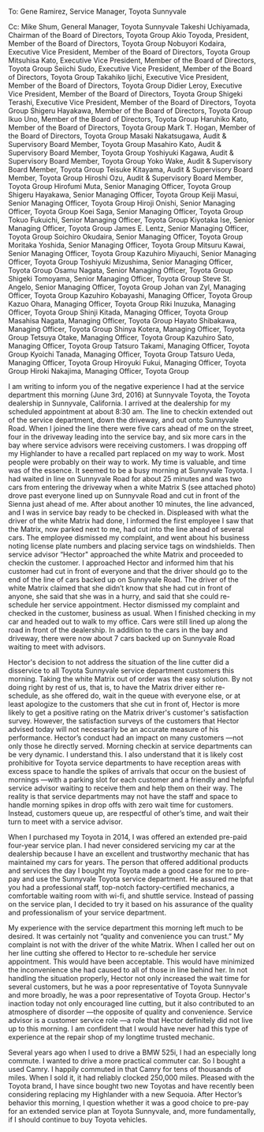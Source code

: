 To:
Gene Ramirez, Service Manager, Toyota Sunnyvale

Cc:
Mike Shum, General Manager, Toyota Sunnyvale
Takeshi Uchiyamada, Chairman of the Board of Directors, Toyota Group
Akio Toyoda, President, Member of the Board of Directors, Toyota Group
Nobuyori Kodaira, Executive Vice President, Member of the Board of Directors, Toyota Group
Mitsuhisa Kato, Executive Vice President, Member of the Board of Directors, Toyota Group
Seiichi Sudo, Executive Vice President, Member of the Board of Directors, Toyota Group
Takahiko Ijichi, Executive Vice President, Member of the Board of Directors, Toyota Group
Didier Leroy, Executive Vice President, Member of the Board of Directors, Toyota Group
Shigeki Terashi, Executive Vice President, Member of the Board of Directors, Toyota Group
Shigeru Hayakawa, Member of the Board of Directors, Toyota Group
Ikuo Uno, Member of the Board of Directors, Toyota Group
Haruhiko Kato, Member of the Board of Directors, Toyota Group
Mark T. Hogan, Member of the Board of Directors, Toyota Group
Masaki Nakatsugawa, Audit & Supervisory Board Member, Toyota Group
Masahiro Kato, Audit & Supervisory Board Member, Toyota Group
Yoshiyuki Kagawa, Audit & Supervisory Board Member, Toyota Group
Yoko Wake, Audit & Supervisory Board Member, Toyota Group
Teisuke Kitayama, Audit & Supervisory Board Member, Toyota Group
Hiroshi Ozu, Audit & Supervisory Board Member, Toyota Group
Hirofumi Muta, Senior Managing Officer, Toyota Group
Shigeru Hayakawa, Senior Managing Officer, Toyota Group
Keiji Masui, Senior Managing Officer, Toyota Group
Hiroji Onishi, Senior Managing Officer, Toyota Group
Koei Saga, Senior Managing Officer, Toyota Group
Tokuo Fukuichi, Senior Managing Officer, Toyota Group
Kiyotaka Ise, Senior Managing Officer, Toyota Group
James E. Lentz, Senior Managing Officer, Toyota Group
Soichiro Okudaira, Senior Managing Officer, Toyota Group
Moritaka Yoshida, Senior Managing Officer, Toyota Group
Mitsuru Kawai, Senior Managing Officer, Toyota Group
Kazuhiro Miyauchi, Senior Managing Officer, Toyota Group
Toshiyuki Mizushima, Senior Managing Officer, Toyota Group
Osamu Nagata, Senior Managing Officer, Toyota Group
Shigeki Tomoyama, Senior Managing Officer, Toyota Group
Steve St. Angelo, Senior Managing Officer, Toyota Group
Johan van Zyl, Managing Officer, Toyota Group
Kazuhiro Kobayashi, Managing Officer, Toyota Group
Kazuo Ohara, Managing Officer, Toyota Group
Riki Inuzuka, Managing Officer, Toyota Group
Shinji Kitada, Managing Officer, Toyota Group
Masahisa Nagata, Managing Officer, Toyota Group
Hayato Shibakawa, Managing Officer, Toyota Group
Shinya Kotera, Managing Officer, Toyota Group
Tetsuya Otake, Managing Officer, Toyota Group
Kazuhiro Sato, Managing Officer, Toyota Group
Tatsuro Takami, Managing Officer, Toyota Group
Kyoichi Tanada, Managing Officer, Toyota Group
Tatsuro Ueda, Managing Officer, Toyota Group
Hiroyuki Fukui, Managing Officer, Toyota Group
Hiroki Nakajima, Managing Officer, Toyota Group

I am writing to inform you of the negative experience I had at the service department this morning (June 3rd, 2016) at Sunnyvale Toyota, the Toyota dealership in Sunnyvale, California. I arrived at the dealership for my scheduled appointment at about 8:30 am. The line to checkin extended out of the service department, down the driveway, and out onto Sunnyvale Road. When I joined the line there were five cars ahead of me on the street, four in the driveway leading into the service bay, and six more cars in the bay where service advisors were receiving customers. I was dropping off my Highlander to have a recalled part replaced on my way to work. Most people were probably on their way to work. My time is valuable, and time was of the essence. It seemed to be a busy morning at Sunnyvale Toyota. I had waited in line on Sunnyvale Road for about 25 minutes and was two cars from entering the driveway when a white Matrix S (see attached photo) drove past everyone lined up on Sunnyvale Road and cut in front of the Sienna just ahead of me. After about another 10 minutes, the line advanced, and I was in service bay ready to be checked in. Displeased with what the driver of the white Matrix had done, I informed the first employee I saw that the Matrix, now parked next to me, had cut into the line ahead of several cars. The employee dismissed my complaint, and went about his business noting license plate numbers and placing service tags on windshields. Then service advisor “Hector" approached the white Matrix and proceeded to checkin the customer. I approached Hector and informed him that his customer had cut in front of everyone and that the driver should go to the end of the line of cars backed up on Sunnyvale Road. The driver of the white Matrix claimed that she didn’t know that she had cut in front of anyone, she said that she was in a hurry, and said that she could re-schedule her service appointment. Hector dismissed my complaint and checked in the customer, business as usual. When I finished checking in my car and headed out to walk to my office. Cars were still lined up along the road in front of the dealership. In addition to the cars in the bay and driveway, there were now about 7 cars backed up on Sunnyvale Road waiting to meet with advisors.

Hector's decision to not address the situation of the line cutter did a disservice to all Toyota Sunnyvale service department customers this morning. Taking the white Matrix out of order was the easy solution. By not doing right by rest of us, that is, to have the Matrix driver either re-schedule, as she offered do, wait in the queue with everyone else, or at least apologize to the customers that she cut in front of, Hector is more likely to get a positive rating on the Matrix driver's customer's satisfaction survey. However, the satisfaction surveys of the customers that Hector advised today will not necessarily be an accurate measure of his performance. Hector’s conduct had an impact on many customers —not only those he directly served. Morning checkin at service departments can be very dynamic. I understand this. I also understand that it is likely cost prohibitive for Toyota service departments to have reception areas with excess space to handle the spikes of arrivals that occur on the busiest of mornings —with a parking slot for each customer and a friendly and helpful service advisor waiting to receive them and help them on their way. The reality is that service departments may not have the staff and space to handle morning spikes in drop offs with zero wait time for customers. Instead, customers queue up, are respectful of other’s time, and wait their turn to meet with a service advisor.

When I purchased my Toyota in 2014, I was offered an extended pre-paid four-year service plan. I had never considered servicing my car at the dealership because I have an excellent and trustworthy mechanic that has maintained my cars for years. The person that offered additional products and services the day I bought my Toyota made a good case for me to pre-pay and use the Sunnyvale Toyota service department. He assured me that you had a professional staff, top-notch factory-certified mechanics, a comfortable waiting room with wi-fi, and shuttle service. Instead of passing on the service plan, I decided to try it based on his assurance of the quality and professionalism of your service department.

My experience with the service department this morning left much to be desired. It was certainly not “quality and convenience you can trust.” My complaint is not with the driver of the white Matrix. When I called her out on her line cutting she offered to Hector to re-schedule her service appointment. This would have been acceptable. This would have minimized the inconvenience she had caused to all of those in line behind her. In not handling the situation properly, Hector not only increased the wait time for several customers, but he was a poor representative of Toyota Sunnyvale and more broadly, he was a poor representative of Toyota Group. Hector's inaction today not only encouraged line cutting, but it also contributed to an atmosphere of disorder —the opposite of quality and convenience. Service advisor is a customer service role —a role that Hector definitely did not live up to this morning. I am confident that I would have never had this type of experience at the repair shop of my longtime trusted mechanic.

Several years ago when I used to drive a BMW 525i, I had an especially long commute. I wanted to drive a more practical commuter car. So I bought a used Camry. I happily commuted in that Camry for tens of thousands of miles. When I sold it, it had reliably clocked 250,000 miles. Pleased with the Toyota brand, I have since bought two new Toyotas and have recently been considering replacing my Highlander with a new Sequoia. After Hector’s behavior this morning, I question whether it was a good choice to pre-pay for an extended service plan at Toyota Sunnyvale, and, more fundamentally, if I should continue to buy Toyota vehicles.
